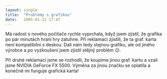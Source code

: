 ```yaml
---
layout: single
title:  "Problémy s grafikou"
date:   2005-01-12 17:47
---
```

Má radost s nového počítače rychle vyprchala, když jsem zjistil,
že grafika po pár minutách hraní hry zatuhne. Při reklamaci
zjistili, že ta graf. karta není kompatibilní s deskou. Dali nám
tedy stejnou grafiku, ale od jiného výrobce a po vyzkoušení
jsem zjistil stějný problém :confused:.

Při druhé reklamaci jsme se rozhodli, že koupíme jinou graf. kartu
a vzali jsme NVIDIA GeForce FX 5500. Výměna za jinou značku se
oplatila a konečně mi funguje grafická karta!
